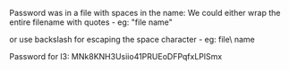 Password was in a file with spaces in the name:
We could either wrap the entire filename with quotes - eg: "file name"

or use backslash for escaping the space character - eg: file\ name

Password for l3:
MNk8KNH3Usiio41PRUEoDFPqfxLPlSmx
